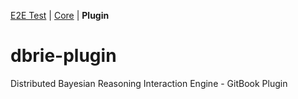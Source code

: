 [E2E Test](https://github.com/rayk/dbrie-e2e) | [Core](https://github.com/rayk/dbrie-core) | **Plugin**
# dbrie-plugin
Distributed Bayesian Reasoning Interaction Engine - GitBook Plugin
